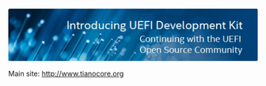 [<img src="https://github.com/tianocore/tianocore.github.io/blob/master/images/WelcomeUDK.jpg"/>](http://www.tianocore.org/udk/udk2015/)

Main site: http://www.tianocore.org
